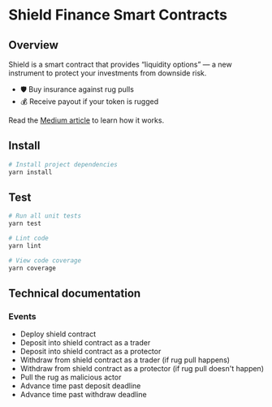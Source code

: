 # Shield Finance Smart Contracts

## Overview

Shield is a smart contract that provides “liquidity options” — a new instrument to protect your investments from downside risk.

* 🛡 Buy insurance against rug pulls
* 💰 Receive payout if your token is rugged

Read the [Medium article](https://medium.com/@coin-hunt-group/rugshield-defi-liquidity-options-4d942c0210b5) to learn how it works.

## Install

```bash
# Install project dependencies
yarn install
```

## Test

``` bash
# Run all unit tests
yarn test

# Lint code
yarn lint

# View code coverage
yarn coverage
```

## Technical documentation

### Events

* Deploy shield contract
* Deposit into shield contract as a trader
* Deposit into shield contract as a protector
* Withdraw from shield contract as a trader (if rug pull happens)
* Withdraw from shield contract as a protector (if rug pull doesn't happen)
* Pull the rug as malicious actor
* Advance time past deposit deadline
* Advance time past withdraw deadline
